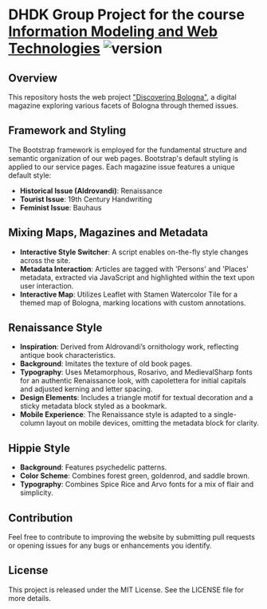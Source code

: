 # DHDK Group Project for the course [Information Modeling and Web Technologies](https://www.unibo.it/en/teaching/course-unit-catalogue/course-unit/2022/454464) ![version](https://img.shields.io/badge/version-0.0.1-blue.svg)

## Overview
This repository hosts the web project ["Discovering Bologna"](https://mary-lev.github.io/bologna/), a digital magazine exploring various facets of Bologna through themed issues.

## Framework and Styling
The Bootstrap framework is employed for the fundamental structure and semantic organization of our web pages. Bootstrap's default styling is applied to our service pages. Each magazine issue features a unique default style:
- **Historical Issue (Aldrovandi)**: Renaissance
- **Tourist Issue**: 19th Century Handwriting
- **Feminist Issue**: Bauhaus

## Mixing Maps, Magazines and Metadata
- **Interactive Style Switcher**: A script enables on-the-fly style changes across the site.
- **Metadata Interaction**: Articles are tagged with 'Persons' and 'Places' metadata, extracted via JavaScript and highlighted within the text upon user interaction.
- **Interactive Map**: Utilizes Leaflet with Stamen Watercolor Tile for a themed map of Bologna, marking locations with custom annotations.

## Renaissance Style
- **Inspiration**: Derived from Aldrovandi’s ornithology work, reflecting antique book characteristics.
- **Background**: Imitates the texture of old book pages.
- **Typography**: Uses Metamorphous, Rosarivo, and MedievalSharp fonts for an authentic Renaissance look, with capolettera for initial capitals and adjusted kerning and letter spacing.
- **Design Elements**: Includes a triangle motif for textual decoration and a sticky metadata block styled as a bookmark.
- **Mobile Experience**: The Renaissance style is adapted to a single-column layout on mobile devices, omitting the metadata block for clarity.

## Hippie Style
- **Background**: Features psychedelic patterns.
- **Color Scheme**: Combines forest green, goldenrod, and saddle brown.
- **Typography**: Combines Spice Rice and Arvo fonts for a mix of flair and simplicity.

## Contribution
Feel free to contribute to improving the website by submitting pull requests or opening issues for any bugs or enhancements you identify.

## License
This project is released under the MIT License. See the LICENSE file for more details.